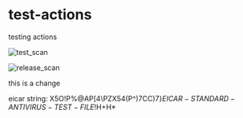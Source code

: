 # test-actions
testing actions


![test_scan](https://github.com/maarten-boot/test-actions/actions/workflows/main.yml/badge.svg?event=push)

![release_scan](https://github.com/maarten-boot/test-actions/actions/workflows/release.yml/badge.svg?event=release)

this is a change

eicar string: X5O!P%@AP[4\PZX54(P^)7CC)7}$EICAR-STANDARD-ANTIVIRUS-TEST-FILE!$H+H*
